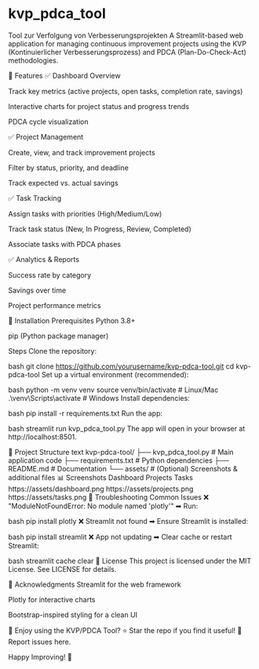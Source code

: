 # kvp_pdca_tool
Tool zur Verfolgung von Verbesserungsprojekten
A Streamlit-based web application for managing continuous improvement projects using the KVP (Kontinuierlicher Verbesserungsprozess) and PDCA (Plan-Do-Check-Act) methodologies.

📌 Features
✅ Dashboard Overview

Track key metrics (active projects, open tasks, completion rate, savings)

Interactive charts for project status and progress trends

PDCA cycle visualization

✅ Project Management

Create, view, and track improvement projects

Filter by status, priority, and deadline

Track expected vs. actual savings

✅ Task Tracking

Assign tasks with priorities (High/Medium/Low)

Track task status (New, In Progress, Review, Completed)

Associate tasks with PDCA phases

✅ Analytics & Reports

Success rate by category

Savings over time

Project performance metrics

🚀 Installation
Prerequisites
Python 3.8+

pip (Python package manager)

Steps
Clone the repository:

bash
git clone https://github.com/yourusername/kvp-pdca-tool.git
cd kvp-pdca-tool
Set up a virtual environment (recommended):

bash
python -m venv venv
source venv/bin/activate  # Linux/Mac
.\venv\Scripts\activate  # Windows
Install dependencies:

bash
pip install -r requirements.txt
Run the app:

bash
streamlit run kvp_pdca_tool.py
The app will open in your browser at http://localhost:8501.

📂 Project Structure
text
kvp-pdca-tool/
├── kvp_pdca_tool.py      # Main application code
├── requirements.txt      # Python dependencies
├── README.md             # Documentation
└── assets/               # (Optional) Screenshots & additional files
📊 Screenshots
Dashboard	Projects	Tasks
https://assets/dashboard.png	https://assets/projects.png	https://assets/tasks.png
🔧 Troubleshooting
Common Issues
❌ "ModuleNotFoundError: No module named 'plotly'"
➡ Run:

bash
pip install plotly
❌ Streamlit not found
➡ Ensure Streamlit is installed:

bash
pip install streamlit
❌ App not updating
➡ Clear cache or restart Streamlit:

bash
streamlit cache clear
📜 License
This project is licensed under the MIT License. See LICENSE for details.

🙏 Acknowledgments
Streamlit for the web framework

Plotly for interactive charts

Bootstrap-inspired styling for a clean UI

🌟 Enjoy using the KVP/PDCA Tool?
⭐ Star the repo if you find it useful!
🐞 Report issues here.

Happy Improving! 🚀
